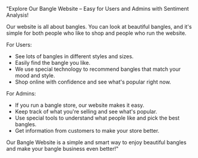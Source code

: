 "Explore Our Bangle Website – Easy for Users and Admins with Sentiment Analysis!

Our website is all about bangles. You can look at beautiful bangles, and it's simple for both people who like to shop and people who run the website.

For Users:
- See lots of bangles in different styles and sizes.
- Easily find the bangle you like.
- We use special technology to recommend bangles that match your mood and style.
- Shop online with confidence and see what's popular right now.

For Admins:
- If you run a bangle store, our website makes it easy.
- Keep track of what you're selling and see what's popular.
- Use special tools to understand what people like and pick the best bangles.
- Get information from customers to make your store better.

Our Bangle Website is a simple and smart way to enjoy beautiful bangles and make your bangle business even better!"
